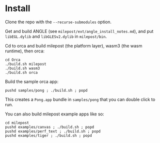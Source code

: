 # Install

Clone the repo with the `--recurse-submodules` option.

Get and build ANGLE (see `milepost/ext/angle_install_notes.md`), and put `libEGL.dylib` and `libGLESv2.dylib` in `milepost/bin`.

Cd to orca and build milepost (the platform layer), wasm3 (the wasm runtime), then orca:

```
cd Orca
./build.sh milepost
./build.sh wasm3
./build.sh orca
```

Build the sample orca app:
```
pushd samples/pong ; ./build.sh ; popd
```
This creates a `Pong.app` bundle in `samples/pong` that you can double click to run.

You can also build milepost example apps like so:

```
cd milepost
pushd examples/canvas ; ./build.sh ; popd
pushd examples/perf_text ; ./build.sh ; popd
pushd examples/tiger ; ./build.sh ; popd
``` 

